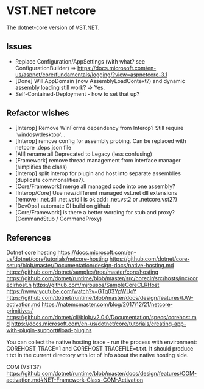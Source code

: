 # VST.NET netcore

The dotnet-core version of VST.NET.

## Issues

* Replace Configuration/AppSettings (with what? see ConfigurationBuilder)
    => https://docs.microsoft.com/en-us/aspnet/core/fundamentals/logging/?view=aspnetcore-3.1
* [Done] Will AppDomain (now AssemblyLoadContext?) and dynamic assembly loading still work? => Yes.
* Self-Contained-Deployment - how to set that up?


## Refactor wishes

* [Interop] Remove WinForms dependency from Interop? Still require 'windoswdesktop'...
* [Interop] remove config for assembly probing. Can be replaced with netcore .deps.json file
* [All] rename all Deprecated to Legacy (less confusing)
* [Framework] remove thread management from interface manager (simplifies the class)
* [Interop] split interop for plugin and host into separate assemblies (duplicate commonalities?).
* [Core/Framework] merge all managed code into one assembly?
* [Interop/Core] Use new/different managed vst.net dll extensions (remove: .net.dll   .net.vstdll is ok    add: .net.vst2 or .netcore.vst2?)
* [DevOps] automate CI build on github
* [Core/Framework] is there a better wording for stub and proxy? (CommandStub / CommandProxy)

## References

Dotnet core hosting
https://docs.microsoft.com/en-us/dotnet/core/tutorials/netcore-hosting
https://github.com/dotnet/core-setup/blob/master/Documentation/design-docs/native-hosting.md
https://github.com/dotnet/samples/tree/master/core/hosting
https://github.com/dotnet/runtime/blob/master/src/coreclr/src/hosts/inc/coreclrhost.h
https://github.com/mjrousos/SampleCoreCLRHost
https://www.youtube.com/watch?v=GTq03YpWUoY
https://github.com/dotnet/runtime/blob/master/docs/design/features/IJW-activation.md
https://natemcmaster.com/blog/2017/12/21/netcore-primitives/
https://github.com/dotnet/cli/blob/v2.0.0/Documentation/specs/corehost.md
https://docs.microsoft.com/en-us/dotnet/core/tutorials/creating-app-with-plugin-support#load-plugins

You can collect the native hosting trace - run the process with environment: COREHOST_TRACE=1 and COREHOST_TRACEFILE=t.txt.
It should produce t.txt in the current directory with lot of info about the native hosting side.

COM (VST3?)
https://github.com/dotnet/runtime/blob/master/docs/design/features/COM-activation.md#NET-Framework-Class-COM-Activation

